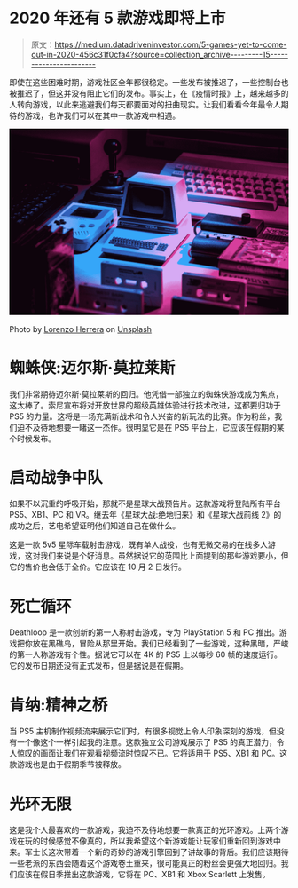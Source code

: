 # 2020 年还有 5 款游戏即将上市

> 原文：<https://medium.datadriveninvestor.com/5-games-yet-to-come-out-in-2020-456c31f0cfa4?source=collection_archive---------15----------------------->

即使在这些困难时期，游戏社区全年都很稳定。一些发布被推迟了，一些控制台也被推迟了，但这并没有阻止它们的发布。事实上，在《疫情时报》上，越来越多的人转向游戏，以此来逃避我们每天都要面对的扭曲现实。让我们看看今年最令人期待的游戏，也许我们可以在其中一款游戏中相遇。

![](img/e334ef6015a1e032f00984d879176713.png)

Photo by [Lorenzo Herrera](https://unsplash.com/@lorenzoherrera?utm_source=medium&utm_medium=referral) on [Unsplash](https://unsplash.com?utm_source=medium&utm_medium=referral)

# 蜘蛛侠:迈尔斯·莫拉莱斯

我们非常期待迈尔斯·莫拉莱斯的回归。他凭借一部独立的蜘蛛侠游戏成为焦点，这太棒了。索尼宣布将对开放世界的超级英雄体验进行技术改进，这都要归功于 PS5 的力量。这将是一场充满新战术和令人兴奋的新玩法的比赛。作为粉丝，我们迫不及待地想要一睹这一杰作。很明显它是在 PS5 平台上，它应该在假期的某个时候发布。

# 启动战争中队

如果不以沉重的呼吸开始，那就不是星球大战预告片。这款游戏将登陆所有平台 PS5、XB1、PC 和 VR。继去年《星球大战:绝地归来》和《星球大战前线 2》的成功之后，艺电希望证明他们知道自己在做什么。

这是一款 5v5 星际车载射击游戏，既有单人战役，也有无微交易的在线多人游戏，这对我们来说是个好消息。虽然据说它的范围比上面提到的那些游戏要小，但它的售价也会低于全价。它应该在 10 月 2 日发行。

# 死亡循环

Deathloop 是一款创新的第一人称射击游戏，专为 PlayStation 5 和 PC 推出。游戏把你放在黑礁岛，冒险从那里开始。我们已经看到了一些游戏，这种黑暗，严峻的第一人称游戏有个性。据说它可以在 4K 的 PS5 上以每秒 60 帧的速度运行。它的发布日期还没有正式发布，但是据说是在假期。

# 肯纳:精神之桥

当 PS5 主机制作视频流来展示它们时，有很多视觉上令人印象深刻的游戏，但没有一个像这个一样引起我的注意。这款独立公司游戏展示了 PS5 的真正潜力，令人惊叹的画面让我们在观看视频流时惊叹不已。它将适用于 PS5、XB1 和 PC。这款游戏也是由于假期季节被释放。

# 光环无限

这是我个人最喜欢的一款游戏，我迫不及待地想要一款真正的光环游戏。上两个游戏在玩的时候感觉不像真的，所以我希望这个新游戏能让玩家们重新回到游戏中来。军士长这次带着一个新的奇妙的游戏引擎回到了讲故事的背后。我们应该期待一些老派的东西会随着这个游戏卷土重来，很可能真正的粉丝会更强大地回归。我们应该在假日季推出这款游戏，它将在 PC、XB1 和 Xbox Scarlett 上发售。
